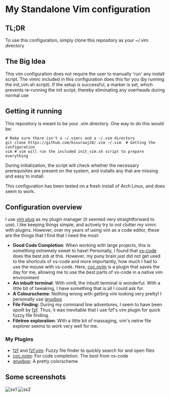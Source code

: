 # My Standalone Vim configuration

## TL;DR
To use this configuration, simply clone this repository as your ~/.vim directory

## The Big Idea
This vim configuration does not require the user to manually 'run' any install script. The vimrc included in this configuration does this for you (by running the init\_vim.sh script). If the setup is successful, a marker is set, which prevents re-running the init script, thereby eliminating any overheads during normal use 

## Getting it running
This repository is meant to be your .vim directory. One way to do this would be:

```
# Make sure there isn't a ~/.vimrc and a ~/.vim directory
git clone https://github.com/kssuraaj28/.vim ~/.vim  # Getting the configuration
vim # vim will run the included init_vim.sh script to prepare everything
```

During initialization, the script will check whether the necessary prerequisites are present on the system, and installs any that are missing and easy to install.

This configuration has been tested on a fresh install of Arch Linux, and does seem to work.

## Configuration overview
I use [vim plug](https://github.com/junegunn/vim-plug) as my plugin manager (it seemed very straightforward to use). I like keeping things simple, and actively try to not clutter my vimrc with plugins. However, over my years of using vim as a code editor, these are the things that I find that I need the most:

* **Good Code Completion**: When working with large projects, this is something extremely sweet to have! Personally, I found that [vs-code](https://code.visualstudio.com/) does the best job at this. However, my puny brain just did not get used to the shortcuts of vs-code and more importantly, how much I had to use the mouse with vs-code. Here, [coc.nvim](https://github.com/neoclide/coc.nvim) is a plugin that saves the day for me, allowing me to use the best parts of vs-code in a native vim environment
* **An inbuilt terminal**: With vim8, the inbuilt terminal is wonderful. With a little bit of tweaking, I have something that is all I could ask for.
* **A Colourscheme**: Nothing wrong with getting vim looking very pretty! I personally use [gruvbox](https://github.com/morhetz/gruvbox)
* **File Finding**: During my command line adventures, I seem to have been spoilt by [fzf](https://github.com/junegunn/fzf). Thus, it was inevitable that I use fzf's vim plugin for quick fuzzy file finding.
* **Filetree exploration**: With a little bit of massaging, vim's netrw file explorer seems to work very well for me.

### My Plugins
* [fzf](https://github.com/junegunn/fzf) and [fzf.vim](https://github.com/junegunn/fzf.vim): Fuzzy file finder to quickly search for and open files
* [coc.nvim](https://github.com/neoclide/coc.nvim): For code completion. The best from vs-code 
* [gruvbox](https://github.com/morhetz/gruvbox): A pretty colorscheme

## Some screenshots
![ss1](https://imgur.com/XidTaTK.png)
![ss2](https://imgur.com/df2FcoU.png)
